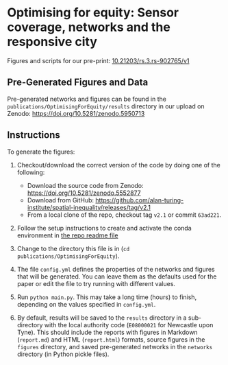 # Optimising for equity: Sensor coverage, networks and the responsive city

Figures and scripts for our pre-print: [10.21203/rs.3.rs-902765/v1](https://doi.org/10.21203/rs.3.rs-902765/v1)

## Pre-Generated Figures and Data

Pre-generated networks and figures can be found in the `publications/OptimisingForEquity/results` directory in our upload on Zenodo:
https://doi.org/10.5281/zenodo.5950713


## Instructions

To generate the figures:

1. Checkout/download the correct version of the code by doing one of the following:
   - Download the source code from Zenodo: https://doi.org/10.5281/zenodo.5552877
   - Download from GitHub: https://github.com/alan-turing-institute/spatial-inequality/releases/tag/v2.1
   - From a local clone of the repo, checkout tag `v2.1` or commit `63ad221`.

2. Follow the setup instructions to create and activate the conda environment in [the repo readme file](../../README.md])

3. Change to the directory this file is in (`cd publications/OptimisingForEquity`).

4. The file `config.yml` defines the properties of the networks and figures that will be generated. You can leave them as the defaults used for the paper or edit the file to try running with different values.

5. Run `python main.py`. This may take a long time (hours) to finish, depending on the values specified in `config.yml`.

6. By default, results will be saved to the `results` directory in a sub-directory with the local authority code (`E08000021` for Newcastle upon Tyne). This should include the reports with figures in Markdown (`report.md`) and HTML (`report.html`) formats, source figures in the `figures` directory, and saved pre-generated networks in the `networks` directory (in Python pickle files).
